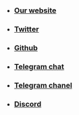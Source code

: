---
---

* ### [**Our website**](/)

* ### [**Twitter**](/)

* ### [**Github**](https://github.com/siberian-protocol)

* ### [**Telegram chat**](/)

* ### [**Telegram chanel**](/)

* ### [**Discord**](/)
